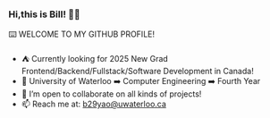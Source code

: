 ### Hi,this is Bill! 👋🏻  

⌨️ WELCOME TO MY GITHUB PROFILE!

- ⛺ Currently looking for 2025 New Grad Frontend/Backend/Fullstack/Software Development in Canada!
- 🥑 University of Waterloo ➡️ Computer Engineering ➡️ Fourth Year 
- 👯 I’m open to collaborate on all kinds of projects!
- 📫 Reach me at: b29yao@uwaterloo.ca
